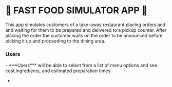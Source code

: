 <h1> 🍔 FAST FOOD SIMULATOR APP 🍕</h1>


This app simulates customers of a take-away restaurant placing orders and and waiting for them to be prepared and delivered to a pickup counter. After placing the order the customer waits on the order to be announced before picking it up and proceeding to the dining area.

<h3>Users </h3>
- ***Users*** will be able to select from a list of menu options and see cost,ingredients, and esitmated preparation times.

-  